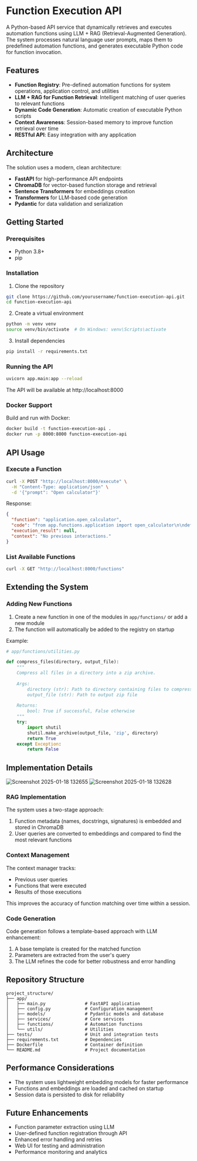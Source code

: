 # Function Execution API

A Python-based API service that dynamically retrieves and executes automation functions using LLM + RAG (Retrieval-Augmented Generation). The system processes natural language user prompts, maps them to predefined automation functions, and generates executable Python code for function invocation.

## Features

- **Function Registry**: Pre-defined automation functions for system operations, application control, and utilities
- **LLM + RAG for Function Retrieval**: Intelligent matching of user queries to relevant functions
- **Dynamic Code Generation**: Automatic creation of executable Python scripts
- **Context Awareness**: Session-based memory to improve function retrieval over time
- **RESTful API**: Easy integration with any application

## Architecture

The solution uses a modern, clean architecture:

- **FastAPI** for high-performance API endpoints
- **ChromaDB** for vector-based function storage and retrieval
- **Sentence Transformers** for embeddings creation
- **Transformers** for LLM-based code generation
- **Pydantic** for data validation and serialization

## Getting Started

### Prerequisites

- Python 3.8+
- pip

### Installation

1. Clone the repository
```bash
git clone https://github.com/yourusername/function-execution-api.git
cd function-execution-api
```

2. Create a virtual environment
```bash
python -m venv venv
source venv/bin/activate  # On Windows: venv\Scripts\activate
```

3. Install dependencies
```bash
pip install -r requirements.txt
```

### Running the API

```bash
uvicorn app.main:app --reload
```

The API will be available at http://localhost:8000

### Docker Support

Build and run with Docker:

```bash
docker build -t function-execution-api .
docker run -p 8000:8000 function-execution-api
```

## API Usage

### Execute a Function

```bash
curl -X POST "http://localhost:8000/execute" \
  -H "Content-Type: application/json" \
  -d '{"prompt": "Open calculator"}'
```

Response:
```json
{
  "function": "application.open_calculator",
  "code": "from app.functions.application import open_calculator\n\ndef main():\n    try:\n        result = open_calculator()\n        if result is None:\n            print(\"Function executed successfully with no return value.\")\n        elif isinstance(result, bool):\n            status = \"successfully\" if result else \"with issues\"\n            print(f\"Function executed {status}.\")\n        else:\n            print(f\"Result: {result}\")\n    except Exception as e:\n        print(f\"Error executing function: {e}\")\n\nif __name__ == \"__main__\":\n    main()",
  "execution_result": null,
  "context": "No previous interactions."
}
```

### List Available Functions

```bash
curl -X GET "http://localhost:8000/functions"
```

## Extending the System

### Adding New Functions

1. Create a new function in one of the modules in `app/functions/` or add a new module
2. The function will automatically be added to the registry on startup

Example:
```python
# app/functions/utilities.py

def compress_files(directory, output_file):
    """
    Compress all files in a directory into a zip archive.
    
    Args:
        directory (str): Path to directory containing files to compress
        output_file (str): Path to output zip file
        
    Returns:
        bool: True if successful, False otherwise
    """
    try:
        import shutil
        shutil.make_archive(output_file, 'zip', directory)
        return True
    except Exception:
        return False
```

## Implementation Details

![Screenshot 2025-01-18 132655](https://github.com/user-attachments/assets/e60f378e-07dc-4cfc-aef1-296b143cc64f)
![Screenshot 2025-01-18 132628](https://github.com/user-attachments/assets/27403b91-30e3-4e09-895d-bf26bd994108)


### RAG Implementation

The system uses a two-stage approach:
1. Function metadata (names, docstrings, signatures) is embedded and stored in ChromaDB
2. User queries are converted to embeddings and compared to find the most relevant functions

### Context Management

The context manager tracks:
- Previous user queries
- Functions that were executed
- Results of those executions

This improves the accuracy of function matching over time within a session.

### Code Generation

Code generation follows a template-based approach with LLM enhancement:
1. A base template is created for the matched function
2. Parameters are extracted from the user's query
3. The LLM refines the code for better robustness and error handling

## Repository Structure

```
project_structure/
├── app/
│   ├── main.py               # FastAPI application
│   ├── config.py             # Configuration management
│   ├── models/               # Pydantic models and database
│   ├── services/             # Core services
│   ├── functions/            # Automation functions
│   └── utils/                # Utilities
├── tests/                    # Unit and integration tests
├── requirements.txt          # Dependencies
├── Dockerfile                # Container definition
└── README.md                 # Project documentation
```

## Performance Considerations

- The system uses lightweight embedding models for faster performance
- Functions and embeddings are loaded and cached on startup
- Session data is persisted to disk for reliability

## Future Enhancements

- Function parameter extraction using LLM
- User-defined function registration through API
- Enhanced error handling and retries
- Web UI for testing and administration
- Performance monitoring and analytics
